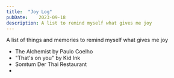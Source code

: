 ```yaml
---
title:	"Joy Log"
pubDate:	2023-09-18
description: A list to remind myself what gives me joy
---
```


A list of things and memories to remind myself what gives me joy

- The Alchemist by Paulo Coelho
- "That's on you" by Kid Ink
- Somtum Der Thai Restaurant
-
